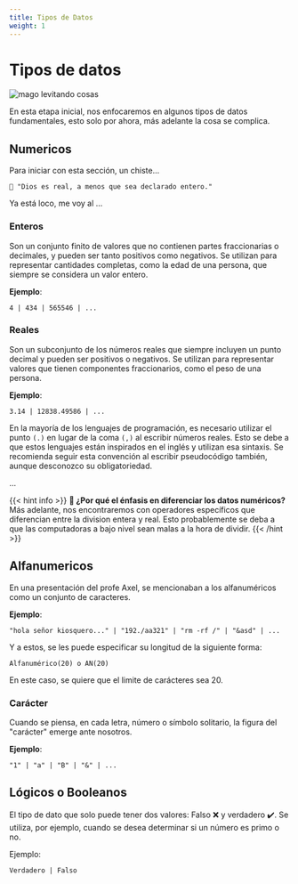 ```yaml
---
title: Tipos de Datos
weight: 1
---
```


# Tipos de datos

![mago levitando cosas](/aed-docs/images/datatypes.jpg)

En esta etapa inicial, nos enfocaremos en algunos tipos de datos fundamentales, esto solo por ahora, más adelante la cosa se complica.

## Numericos

Para iniciar con esta sección, un chiste...

    🤡 "Dios es real, a menos que sea declarado entero."

Ya está loco, me voy al ...

### Enteros

Son un conjunto finito de valores que no contienen partes fraccionarias o decimales, y pueden ser tanto positivos como negativos. Se utilizan para representar cantidades completas, como la edad de una persona, que siempre se considera un valor entero.

**Ejemplo**:

```
4 | 434 | 565546 | ...
```

### Reales

Son un subconjunto de los números reales que siempre incluyen un punto decimal y pueden ser positivos o negativos. Se utilizan para representar valores que tienen componentes fraccionarios, como el peso de una persona.

**Ejemplo**:

```
3.14 | 12838.49586 | ...
```

En la mayoría de los lenguajes de programación, es necesario utilizar el punto `(.)` en lugar de la coma `(,)` al escribir números reales. Esto se debe a que estos lenguajes están inspirados en el inglés y utilizan esa sintaxis. Se recomienda seguir esta convención al escribir pseudocódigo también, aunque desconozco su obligatoriedad.

...

{{< hint info >}}
**🤔 ¿Por qué el énfasis en diferenciar los datos numéricos?**  
Más adelante, nos encontraremos con operadores específicos que diferencian entre la division entera y real. Esto probablemente se deba a que las computadoras a bajo nivel sean malas a la hora de dividir.
{{< /hint >}}

## Alfanumericos

En una presentación del profe Axel, se mencionaban a los alfanuméricos como un conjunto de caracteres.

**Ejemplo**:

```
"hola señor kiosquero..." | "192./aa321" | "rm -rf /" | "&asd" | ...
```

Y a estos, se les puede especificar su longitud de la siguiente forma:

```
Alfanumérico(20) o AN(20)
```

En este caso, se quiere que el limite de carácteres sea 20.

### Carácter

Cuando se piensa, en cada letra, número o símbolo solitario, la figura del "carácter" emerge ante nosotros.

**Ejemplo**:

```
"1" | "a" | "B" | "&" | ...
```

## Lógicos o Booleanos

El tipo de dato que solo puede tener dos valores: Falso ❌ y verdadero ✔️. Se utiliza, por ejemplo, cuando se desea determinar si un número es primo o no.

Ejemplo:

```
Verdadero | Falso
```